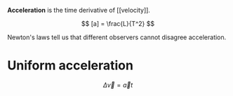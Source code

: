 **Acceleration** is the time derivative of [[velocity]].

$$
[a] = \frac{L}{T^2}
$$

Newton's laws tell us that different observers cannot disagree acceleration.

# Uniform acceleration

$$
\Delta\vec{v} = \vec{a}t
$$